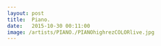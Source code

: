 ```yaml
---
layout: post
title:  Piano.
date:   2015-10-30 00:11:00
image: /artists/PIANO./PIANOhighrezCOLORlive.jpg
---
```


	